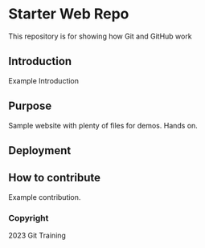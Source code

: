 # Starter Web Repo

This repository is for showing how Git and GitHub work

## Introduction

Example Introduction

## Purpose

Sample website with plenty of files for demos. Hands on.

## Deployment

## How to contribute
Example contribution.

### Copyright
2023 Git Training